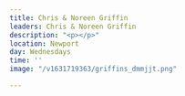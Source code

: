 ```yaml
---
title: Chris & Noreen Griffin
leaders: Chris & Noreen Griffin
description: "<p></p>"
location: Newport
day: Wednesdays
time: ''
image: "/v1631719363/griffins_dmmjjt.png"

---
```

